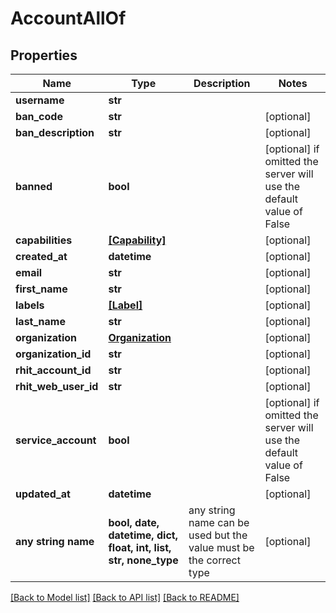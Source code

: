 # AccountAllOf


## Properties
Name | Type | Description | Notes
------------ | ------------- | ------------- | -------------
**username** | **str** |  | 
**ban_code** | **str** |  | [optional] 
**ban_description** | **str** |  | [optional] 
**banned** | **bool** |  | [optional]  if omitted the server will use the default value of False
**capabilities** | [**[Capability]**](Capability.md) |  | [optional] 
**created_at** | **datetime** |  | [optional] 
**email** | **str** |  | [optional] 
**first_name** | **str** |  | [optional] 
**labels** | [**[Label]**](Label.md) |  | [optional] 
**last_name** | **str** |  | [optional] 
**organization** | [**Organization**](Organization.md) |  | [optional] 
**organization_id** | **str** |  | [optional] 
**rhit_account_id** | **str** |  | [optional] 
**rhit_web_user_id** | **str** |  | [optional] 
**service_account** | **bool** |  | [optional]  if omitted the server will use the default value of False
**updated_at** | **datetime** |  | [optional] 
**any string name** | **bool, date, datetime, dict, float, int, list, str, none_type** | any string name can be used but the value must be the correct type | [optional]

[[Back to Model list]](../README.md#documentation-for-models) [[Back to API list]](../README.md#documentation-for-api-endpoints) [[Back to README]](../README.md)



